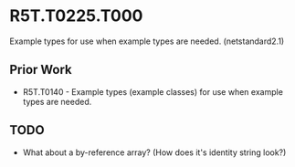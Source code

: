 # R5T.T0225.T000
Example types for use when example types are needed. (netstandard2.1)


## Prior Work

* R5T.T0140 - Example types (example classes) for use when example types are needed.


## TODO

* What about a by-reference array? (How does it's identity string look?)